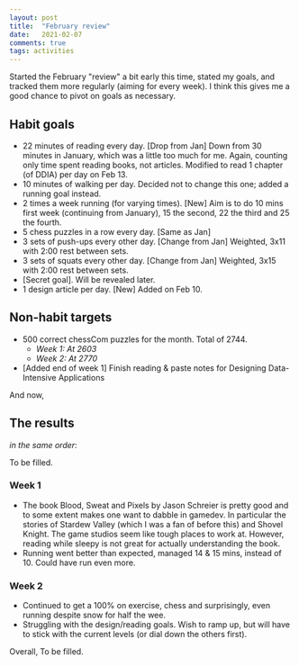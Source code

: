 ```yaml
---
layout: post
title:  "February review"
date:   2021-02-07
comments: true
tags: activities
---
```


Started the February "review" a bit early this time, stated my goals, and tracked them more regularly (aiming for every week). I think this gives me a good chance to pivot on goals as necessary. 

## Habit goals

- 22 minutes of reading every day. [Drop from Jan] Down from 30 minutes in January, which was a little too much for me. Again, counting only time spent reading books, not articles. Modified to read 1 chapter (of DDIA) per day on Feb 13.    
- 10 minutes of walking per day. Decided not to change this one; added a running goal instead.
- 2 times a week running (for varying times). [New] Aim is to do 10 mins first week (continuing from January), 15 the second, 22 the third and 25 the fourth.  
- 5 chess puzzles in a row every day. [Same as Jan]
- 3 sets of push-ups every other day. [Change from Jan] Weighted, 3x11 with 2:00 rest between sets.
- 3 sets of squats every other day. [Change from Jan] Weighted, 3x15 with 2:00 rest between sets.
- [Secret goal]. Will be revealed later.
- 1 design article per day. [New] Added on Feb 10.

## Non-habit targets

- 500 correct chessCom puzzles for the month. Total of 2744.
  - *Week 1: At 2603*
  - *Week 2: At 2770*
- [Added end of week 1] Finish reading & paste notes for Designing Data-Intensive Applications

And now,

## The results
*in the same order*:

To be filled.


### Week 1
- The book Blood, Sweat and Pixels by Jason Schreier is pretty good and to some extent makes one want to dabble in gamedev. In particular the stories of Stardew Valley (which I was a fan of before this) and Shovel Knight. The game studios seem like tough places to work at. However, reading while sleepy is not great for actually understanding the book.
- Running went better than expected, managed 14 & 15 mins, instead of 10. Could have run even more.

### Week 2
- Continued to get a 100% on exercise, chess and surprisingly, even running despite snow for half the wee.
- Struggling with the design/reading goals. Wish to ramp up, but will have to stick with the current levels (or dial down the others first).


Overall, To be filled.
